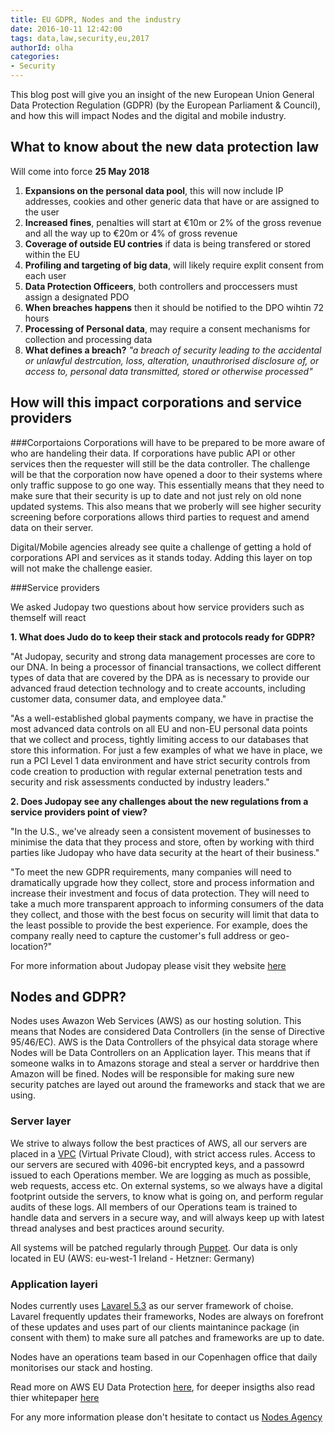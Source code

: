 ```yaml
---
title: EU GDPR, Nodes and the industry
date: 2016-10-11 12:42:00
tags: data,law,security,eu,2017
authorId: olha
categories:
- Security
---
```


This blog post will give you an insight of the new European Union General Data Protection Regulation (GDPR) (by the European Parliament & Council), and how this will impact Nodes and the digital and mobile industry. 

## What to know about the new data protection law

Will come into force **25 May 2018**

1. **Expansions on the personal data pool**, this will now include IP addresses, cookies and other generic data that have or are assigned to the user
2. **Increased fines**, penalties will start at €10m or 2% of the gross revenue and all the way up to €20m or 4% of gross revenue
3. **Coverage of outside EU contries** if data is being transfered or stored within the EU
4. **Profiling and targeting of big data**, will likely require explit consent from each user
5. **Data Protection Officeers**, both controllers and proccessers must assign a designated PDO
6. **When breaches happens** then it should be notified to the DPO wihtin 72 hours
7. **Processing of Personal data**, may require a consent mechanisms for collection and processing data
8. **What defines a breach?** *"a breach of security leading to the accidental or unlawful destrcution, loss, alteration, unauthrorised disclosure of, or access to, personal data transmitted, stored or otherwise processed"*

## How will this impact corporations and service providers

###Corportaions 
Corporations will have to be prepared to be more aware of who are handeling their data. If corporations have public API or other services then the requester will still be the data controller. The challenge will be that the corporation now have opened a door to their systems where only traffic suppose to go one way. This essentially means that they need to make sure that their security is up to date and not just rely on old none updated systems. This also means that we proberly will see higher security screening before corporations allows third parties to request and amend data on their server.

Digital/Mobile agencies already see quite a challenge of getting a hold of corporations API and services as it stands today. Adding this layer on top will not make the challenge easier. 

###Service providers

We asked Judopay two questions about how service providers such as themself will react

**1. What does Judo do to keep their stack and protocols ready for GDPR?**

"At Judopay, security and strong data management processes are core to our DNA.  In being a processor of financial transactions, we collect different types of data that are covered by the DPA as is necessary to provide our advanced fraud detection technology and to create accounts, including customer data, consumer data, and employee data."

"As a well-established global payments company, we have in practise the most advanced data controls on all EU and non-EU personal data points that we collect and process, tightly limiting access to our databases that store this information.  For just a few examples of what we have in place, we run a PCI Level 1 data environment and have strict security controls from code creation to production with regular external penetration tests and security and risk assessments conducted by industry leaders."

**2. Does Judopay see any challenges about the new regulations from a service providers point of view?**

"In the U.S., we've already seen a consistent movement of businesses to minimise the data that they process and store, often by working with third parties like Judopay who have data security at the heart of their business."

"To meet the new GDPR requirements, many companies will need to dramatically upgrade how they collect, store and process information and increase their investment and focus of data protection. They will need to take a much more transparent approach to informing consumers of the data they collect, and those with the best focus on security will limit that data to the least possible to provide the best experience. For example, does the company really need to capture the customer's full address or geo-location?"

For more information about Judopay please visit they website [here](https://www.judopay.com/)

## Nodes and GDPR?

Nodes uses Awazon Web Services (AWS) as our hosting solution. This means that Nodes are considered Data Controllers (in the sense of Directive 95/46/EC). AWS is the Data Controllers of the phsyical data storage where Nodes will be Data Controllers on an Application layer. This means that if someone walks in to Amazons storage and steal a server or harddrive then Amazon will be fined. Nodes will be responsible for making sure new security patches are layed out around the frameworks and stack that we are using. 

### Server layer

We strive to always follow the best practices of AWS, all our servers are placed in a [VPC](https://aws.amazon.com/vpc/) (Virtual Private Cloud), with strict access rules. Access to our servers are secured with 4096-bit encrypted keys, and a passowrd issued to each Operations member. We are logging as much as possible, web requests, access etc. On external systems, so we always have a digital footprint outside the servers, to know what is going on, and perform regular audits of these logs.
All members of our Operations team is trained to handle data and servers in a secure way, and will always keep up with latest thread analyses and best practices around security.

All systems will be patched regularly through [Puppet](https://puppet.com). Our data is only located in EU (AWS: eu-west-1 Ireland - Hetzner: Germany)


### Application layeri

Nodes currently uses [Lavarel 5.3](https://laravel.com/) as our server framework of choise. Lavarel frequently updates their frameworks, Nodes are always on forefront of these updates and uses part of our clients maintanince package (in consent with them) to make sure all patches and frameworks are up to date.

Nodes have an operations team based in our Copenhagen office that daily monitorises our stack and hosting.  

Read more on AWS EU Data Protection [here](https://aws.amazon.com/compliance/eu-data-protection/), for deeper insigths also read thier whitepaper [here](https://d0.awsstatic.com/whitepapers/compliance/AWS_EU_Data_Protection_Whitepaper.pdf)

For any more information please don't hesitate to contact us [Nodes Agency](https://www.nodesagency.com/kontakt/)

